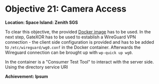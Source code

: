 # Objective 21: Camera Access
**Location: Space Island: Zenith SGS**  

To clear this objective, the provided [Docker image](https://www.holidayhackchallenge.com/2023/client_container.zip) has to be used.
In the next step, GateXOR has to be used to establish a WireGuard VPN connection - the client side configuration is provided and has to be added to `/etc/wireguard/wg0.conf` in the Docker container. Afterwards the Wireguard connection can be brought up with `wp-quick up wg0`.

In the container is a "Consumer Test Tool" to interact with the server side.
Using the directory service URI 


**Achievement: Ipsum**
<!--stackedit_data:
eyJoaXN0b3J5IjpbOTczMjU1NzE4LDIwNDgxMDg5MTIsLTIwMT
AxOTI2M119
-->